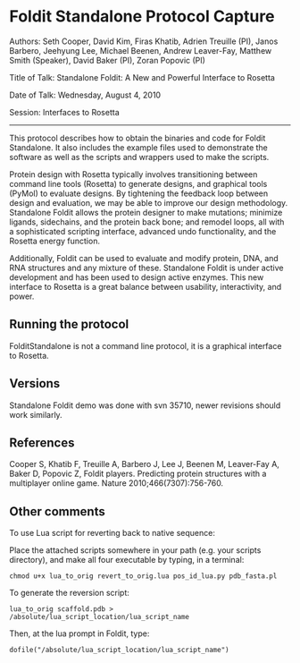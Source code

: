 Foldit Standalone Protocol Capture
==================================

Authors: Seth Cooper, David Kim, Firas Khatib, Adrien Treuille (PI), Janos 
Barbero, Jeehyung Lee, Michael Beenen, Andrew Leaver-Fay, Matthew Smith 
(Speaker), David Baker (PI), Zoran Popovic (PI)

Title of Talk: Standalone Foldit: A New and Powerful Interface to Rosetta

Date of Talk: Wednesday, August 4, 2010

Session: Interfaces to Rosetta

---

This protocol describes how to obtain the binaries and code for Foldit 
Standalone.  It also includes the example files used to demonstrate the 
software as well as the scripts and wrappers used to make the scripts.

Protein design with Rosetta typically involves transitioning between
command line tools (Rosetta) to generate designs, and graphical tools
(PyMol) to evaluate designs.  By tightening the feedback loop between
design and evaluation, we may be able to improve our design
methodology.  Standalone Foldit allows the protein designer to make
mutations; minimize ligands, sidechains, and the protein back bone;
and remodel loops, all with a sophisticated scripting interface,
advanced undo functionality, and the Rosetta energy function.

Additionally, Foldit can be used to evaluate and modify protein, DNA,
and RNA structures and any mixture of these.  Standalone Foldit is
under active development and has been used to design active enzymes.
This new interface to Rosetta is a great balance between usability,
interactivity, and power.

Running the protocol
--------------------

FolditStandalone is not a command line protocol, it is a graphical interface to 
Rosetta.

Versions
--------

Standalone Foldit demo was done with svn 35710, newer revisions should work 
similarly.

References
----------

Cooper S, Khatib F, Treuille A, Barbero J, Lee J, Beenen M, Leaver-Fay A, Baker 
D, Popovic Z, Foldit players. Predicting protein structures with a multiplayer 
online game. Nature 2010;466(7307):756-760.

Other comments
--------------

To use Lua script for reverting back to native sequence:

Place the attached scripts somewhere in your path (e.g. your scripts 
directory), and make all four executable by typing, in a terminal:

    chmod u+x lua_to_orig revert_to_orig.lua pos_id_lua.py pdb_fasta.pl

To generate the reversion script:

    lua_to_orig scaffold.pdb > /absolute/lua_script_location/lua_script_name

Then, at the lua prompt in Foldit, type:

    dofile("/absolute/lua_script_location/lua_script_name")
